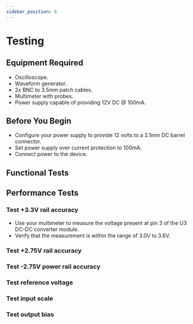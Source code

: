 ```yaml
---
sidebar_position: 8
---
```


# Testing


## Equipment Required

- Oscilloscope.
- Waveform generator.
- 2x BNC to 3.5mm patch cables.
- Multimeter with probes.
- Power supply capable of providing 12V DC @ 100mA.

## Before You Begin

- Configure your power supply to provide 12 volts to a 2.1mm DC barrel connector.
- Set power supply over current protection to 100mA.
- Connect power to the device.

## Functional Tests

## Performance Tests

### Test +3.3V rail accuracy

- Use your multimeter to measure the voltage present at pin 3 of the U3 DC-DC converter module.
- Verify that the measurement is within the range of 3.0V to 3.6V.

### Test +2.75V rail accuracy
### Test -2.75V power rail accuracy
### Test reference voltage
### Test input scale
### Test output bias

